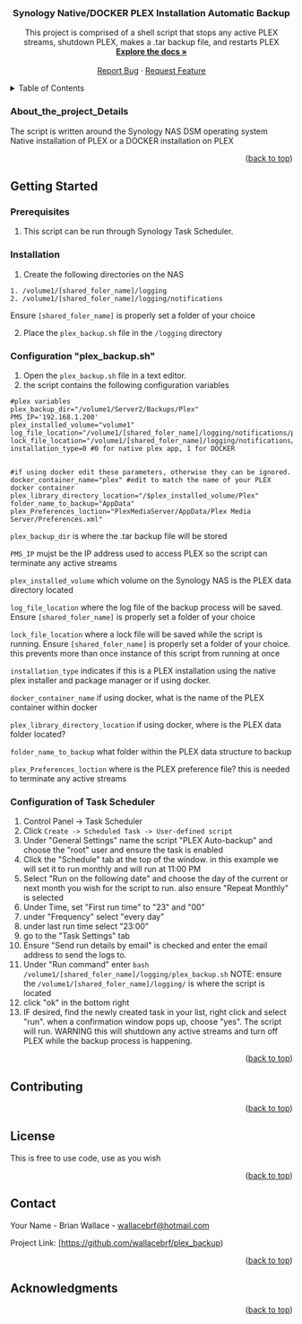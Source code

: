 <div id="top"></div>
<!--
*** comments....
-->



<!-- PROJECT LOGO -->
<br />

<h3 align="center">Synology Native/DOCKER PLEX Installation Automatic Backup</h3>

  <p align="center">
    This project is comprised of a shell script that stops any active PLEX streams, shutdown PLEX, makes a .tar backup file, and restarts PLEX
    <br />
    <a href="https://github.com/wallacebrf/plex_backup"><strong>Explore the docs »</strong></a>
    <br />
    <br />
    <a href="https://github.com/wallacebrf/plex_backup/issues">Report Bug</a>
    ·
    <a href="https://github.com/wallacebrf/plex_backup/issues">Request Feature</a>
  </p>
</div>



<!-- TABLE OF CONTENTS -->
<details>
  <summary>Table of Contents</summary>
  <ol>
    <li>
      <a href="#About_the_project_Details">About The Project</a>
      <ul>
        <li><a href="#built-with">Built With</a></li>
      </ul>
    </li>
    <li>
      <a href="#getting-started">Getting Started</a>
      <ul>
        <li><a href="#prerequisites">Prerequisites</a></li>
        <li><a href="#installation">Installation</a></li>
      </ul>
    </li>
    <li><a href="#usage">Usage</a></li>
    <li><a href="#roadmap">Road map</a></li>
    <li><a href="#contributing">Contributing</a></li>
    <li><a href="#license">License</a></li>
    <li><a href="#contact">Contact</a></li>
    <li><a href="#acknowledgments">Acknowledgments</a></li>
  </ol>
</details>



<!-- ABOUT THE PROJECT -->
### About_the_project_Details

The script is written around the Synology NAS DSM operating system Native installation of PLEX or a DOCKER installation on PLEX

<p align="right">(<a href="#top">back to top</a>)</p>


<!-- GETTING STARTED -->
## Getting Started

### Prerequisites
		
1. This script can be run through Synology Task Scheduler. 

### Installation

1. Create the following directories on the NAS

```
1. /volume1/[shared_foler_name]/logging
2. /volume1/[shared_foler_name]/logging/notifications
```
Ensure ```[shared_foler_name]``` is properly set a folder of your choice

2. Place the ```plex_backup.sh``` file in the ```/logging``` directory

### Configuration "plex_backup.sh"

1. Open the ```plex_backup.sh``` file in a text editor. 
2. the script contains the following configuration variables 
```
#plex variables
plex_backup_dir="/volume1/Server2/Backups/Plex"
PMS_IP='192.168.1.200'
plex_installed_volume="volume1"
log_file_location="/volume1/[shared_foler_name]/logging/notifications/plex_backup.txt"
lock_file_location="/volume1/[shared_foler_name]/logging/notifications/plex_backup.lock"
installation_type=0 #0 for native plex app, 1 for DOCKER


#if using docker edit these parameters, otherwise they can be ignored. 
docker_container_name="plex" #edit to match the name of your PLEX docker container 
plex_library_directory_location="/$plex_installed_volume/Plex"
folder_name_to_backup="AppData"
plex_Preferences_loction="PlexMediaServer/AppData/Plex Media Server/Preferences.xml"
```

```plex_backup_dir``` is where the .tar backup file will be stored

```PMS_IP``` mujst be the IP address used to access PLEX so the script can terminate any active streams

```plex_installed_volume``` which volume on the Synology NAS is the PLEX data directory located 

```log_file_location``` where the log file of the backup process will be saved. Ensure ```[shared_foler_name]``` is properly set a folder of your choice

```lock_file_location``` where a lock file will be saved while the script is running. Ensure ```[shared_foler_name]``` is properly set a folder of your choice. this prevents more than once instance of this script from running at once

```installation_type``` indicates if this is a PLEX installation using the native plex installer and package manager or if using docker.



```docker_container_name``` if using docker, what is the name of the PLEX container within docker

```plex_library_directory_location``` if using docker, where is the PLEX data folder located?

```folder_name_to_backup``` what folder within the PLEX data structure to backup

```plex_Preferences_loction``` where is the PLEX preference file? this is needed to terminate any active streams 


### Configuration of Task Scheduler 

1. Control Panel -> Task Scheduler
2. Click ```Create -> Scheduled Task -> User-defined script```
3. Under "General Settings" name the script "PLEX Auto-backup" and choose the "root" user and ensure the task is enabled
4. Click the "Schedule" tab at the top of the window. in this example we will set it to run monthly and will run at 11:00 PM
5. Select "Run on the following date" and choose the day of the current or next month you wish for the script to run. also ensure "Repeat Monthly" is selected 
6. Under Time, set "First run time" to "23" and "00"
7. under "Frequency" select "every day"
8. under last run time select "23:00"
9. go to the "Task Settings" tab
10. Ensure "Send run details by email" is checked and enter the email address to send the logs to. 
11. Under "Run command" enter ```bash /volume1/[shared_foler_name]/logging/plex_backup.sh``` NOTE: ensure the ```/volume1/[shared_foler_name]/logging/``` is where the script is located
12. click "ok" in the bottom right
13. IF desired, find the newly created task in your list, right click and select "run". when a confirmation window pops up, choose "yes". The script will run. WARNING this will shutdown any active streams and turn off PLEX while the backup process is happening.  


<p align="right">(<a href="#top">back to top</a>)</p>



<!-- CONTRIBUTING -->
## Contributing

<p align="right">(<a href="#top">back to top</a>)</p>



<!-- LICENSE -->
## License

This is free to use code, use as you wish

<p align="right">(<a href="#top">back to top</a>)</p>



<!-- CONTACT -->
## Contact

Your Name - Brian Wallace - wallacebrf@hotmail.com

Project Link: [https://github.com/wallacebrf/plex_backup)

<p align="right">(<a href="#top">back to top</a>)</p>



<!-- ACKNOWLEDGMENTS -->
## Acknowledgments


<p align="right">(<a href="#top">back to top</a>)</p>
